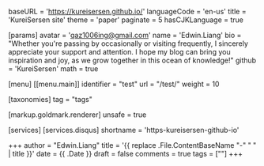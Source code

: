 baseURL = 'https://kureisersen.github.io/'
languageCode = 'en-us'
title = 'KureiSersen site'
theme = 'paper'
paginate = 5
hasCJKLanguage = true

[params]
avatar = 'qaz1006ing@gmail.com'
name = 'Edwin.Liang'
bio = "Whether you're passing by occasionally or visiting frequently, I sincerely appreciate your support and attention. I hope my blog can bring you inspiration and joy, as we grow together in this ocean of knowledge!"
github = 'KureiSersen'
math = true

[menu]
  [[menu.main]]
    identifier = "test"
    url = "/test/"
    weight = 10

[taxonomies]
tag = "tags"

[markup.goldmark.renderer]
  unsafe = true

[services]
  [services.disqus]
    shortname = 'https-kureisersen-github-io'


+++
author = "Edwin.Liang"
title = '{{ replace .File.ContentBaseName "-" " " | title }}'
date = {{ .Date }}
draft = false
comments = true
tags = [""]
+++
